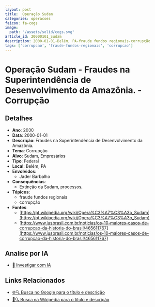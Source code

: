 ```yaml
---
layout: post
title:  Operação Sudam
categories: operacoes
faicon: fa-cogs
image:
  path: "/assets/solid/cogs.svg"
article_id: 20000101_Sudam
description: 2000-01-01-Belém, PA-fraude fundos regionais-corrupção
tags: ['corrupcao', 'fraude-fundos-regionais', 'corrupcao']
---
```


# Operação Sudam - Fraudes na Superintendência de Desenvolvimento da Amazônia. - Corrupção

## Detalhes
- **Ano**: 2000
- **Data**: 2000-01-01
- **Descrição**: Fraudes na Superintendência de Desenvolvimento da Amazônia.
- **Tema**: Corrupção
- **Alvo**: Sudam, Empresários
- **Tipo**: Federal
- **Local**: Belém, PA
- **Envolvidos**:
  - Jader Barbalho
- **Consequências**:
  - Extinção da Sudam, processos.
- **Tópicos**:
  - fraude fundos regionais
  - corrupção
- **Fontes**:
  - [https://pt.wikipedia.org/wiki/Opera%C3%A7%C3%A3o_Sudam](https://pt.wikipedia.org/wiki/Opera%C3%A7%C3%A3o_Sudam)
  - [https://www.jusbrasil.com.br/noticias/os-10-maiores-casos-de-corrupcao-da-historia-do-brasil/465611767](https://www.jusbrasil.com.br/noticias/os-10-maiores-casos-de-corrupcao-da-historia-do-brasil/465611767)

## Analise por IA
- [🤖 Investigar com IA](https://www.perplexity.ai/search?q=%22opera%C3%A7%C3%A3o%20policial%20Brasil%22%20Opera%C3%A7%C3%A3o%20Sudam%20Fraudes%20na%20Superintend%C3%AAncia%20de%20Desenvolvimento%20da%20Amaz%C3%B4nia.%20Bel%C3%A9m%2C%20PA%202000-01-01)

## Links Relacionados
- [🌐🔍 Busca no Google para o título e descrição](https://www.google.com/search?q=%22opera%C3%A7%C3%A3o%20policial%20Brasil%22%20Opera%C3%A7%C3%A3o%20Sudam%20Fraudes%20na%20Superintend%C3%AAncia%20de%20Desenvolvimento%20da%20Amaz%C3%B4nia.%20Bel%C3%A9m%2C%20PA%202000-01-01)
- [📖🔍 Busca na Wikipedia para o título e descrição](https://pt.wikipedia.org/w/index.php?search=%22opera%C3%A7%C3%A3o%20policial%20Brasil%22%20Opera%C3%A7%C3%A3o%20Sudam%20Fraudes%20na%20Superintend%C3%AAncia%20de%20Desenvolvimento%20da%20Amaz%C3%B4nia.%20Bel%C3%A9m%2C%20PA%202000-01-01)

